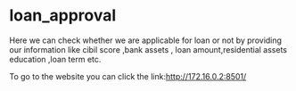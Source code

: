 # loan_approval

Here we can check whether we are applicable for loan or not by providing our information like cibil score ,bank assets , loan amount,residential assets education ,loan term etc.

To go to the website you can  click the link:http://172.16.0.2:8501/
